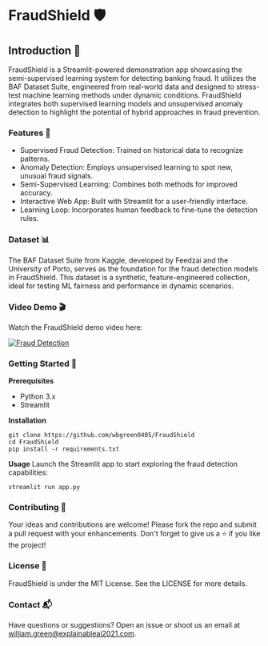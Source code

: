 # FraudShield 🛡️

## Introduction 🎯

FraudShield is a Streamlit-powered demonstration app showcasing the semi-supervised learning system for detecting banking fraud. It utilizes the BAF Dataset Suite, engineered from real-world data and designed to stress-test machine learning methods under dynamic conditions. FraudShield integrates both supervised learning models and unsupervised anomaly detection to highlight the potential of hybrid approaches in fraud prevention.

### Features 🌟

* Supervised Fraud Detection: Trained on historical data to recognize patterns.
* Anomaly Detection: Employs unsupervised learning to spot new, unusual fraud signals.
* Semi-Supervised Learning: Combines both methods for improved accuracy.
* Interactive Web App: Built with Streamlit for a user-friendly interface.
* Learning Loop: Incorporates human feedback to fine-tune the detection rules.

### Dataset 📊

The BAF Dataset Suite from Kaggle, developed by Feedzai and the University of Porto, serves as the foundation for the fraud detection models in FraudShield. This dataset is a synthetic, feature-engineered collection, ideal for testing ML fairness and performance in dynamic scenarios.

### Video Demo 🎬

Watch the FraudShield demo video here:

[![Fraud Detection](https://res.cloudinary.com/marcomontalbano/image/upload/v1708575083/video_to_markdown/images/youtube--2l1l6DA52LA-c05b58ac6eb4c4700831b2b3070cd403.jpg)](https://www.youtube.com/watch?v=2l1l6DA52LA "Fraud Detection")

### Getting Started 🚀

**Prerequisites**
* Python 3.x
* Streamlit

**Installation**
```
git clone https://github.com/wbgreen0405/FraudShield
cd FraudShield
pip install -r requirements.txt
```
**Usage**
Launch the Streamlit app to start exploring the fraud detection capabilities:

```
streamlit run app.py
```

### Contributing 👥
Your ideas and contributions are welcome! Please fork the repo and submit a pull request with your enhancements. Don't forget to give us a ⭐ if you like the project!

### License 📝
FraudShield is under the MIT License. See the LICENSE for more details.

### Contact 📬
Have questions or suggestions? Open an issue or shoot us an email at william.green@explainableai2021.com.
